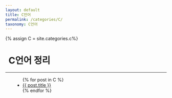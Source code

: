 ```yaml
---
layout: default
title: C언어
permalink: /categories/C/
taxonomy: C언어
---
```

{% assign C = site.categories.c%}

<h1 style="margin-left: 10px;">C언어 정리</h1>
<hr>
<div class="entries-{{ entries_layout }}" style="margin-left: 30px;">
  <ul>
    {% for post in C %}
      <li>
        <a href="{{ site.baseurl }}{{ post.url }}">{{ post.title }}</a>
      </li>
    {% endfor %}
  </ul>
</div>